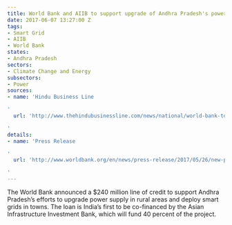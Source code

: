 ```yaml
---
title: World Bank and AIIB to support upgrade of Andhra Pradesh's power supply systems
date: 2017-06-07 13:27:00 Z
tags:
- Smart Grid
- AIIB
- World Bank
states:
- Andhra Pradesh
sectors:
- Climate Change and Energy
subsectors:
- Power
sources:
- name: 'Hindu Business Line

'
  url: 'http://www.thehindubusinessline.com/news/national/world-bank-to-extend-240-mn-credit-for-aps-power-for-all-programme/article9714959.ece

'
details:
- name: 'Press Release

'
  url: 'http://www.worldbank.org/en/news/press-release/2017/05/26/new-project-support-24x7-power-all-andhra-pradesh-india

'
---
```


The World Bank announced a $240 million line of credit to support Andhra Pradesh’s efforts to upgrade power supply in rural areas and deploy smart grids in towns. The loan is India’s first to be co-financed by the Asian Infrastructure Investment Bank, which will fund 40 percent of the project.
